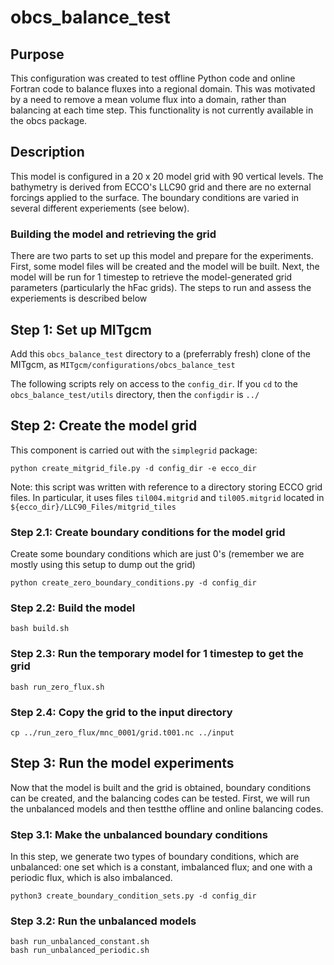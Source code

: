 # obcs_balance_test

## Purpose
This configuration was created to test offline Python code and online Fortran code to balance fluxes into a regional domain. This was motivated by a need to remove a mean volume flux into a domain, rather than balancing at each time step. This functionality is not currently available in the obcs package.

## Description
This model is configured in a 20 x 20 model grid with 90 vertical levels. The bathymetry is derived from ECCO's LLC90 grid and there are no external forcings applied to the surface. The boundary conditions are varied in several different experiements (see below).

### Building the model and retrieving the grid
There are two parts to set up this model and prepare for the experiments. First, some model files will be created and the model will be built. Next, the model will be run for 1 timestep to retrieve the model-generated grid parameters (particularly the hFac grids). The steps to run and assess the experiements is described below

## Step 1: Set up MITgcm
Add this `obcs_balance_test` directory to a (preferrably fresh) clone of the MITgcm, as `MITgcm/configurations/obcs_balance_test`

The following scripts rely on access to the `config_dir`. If you `cd` to the `obcs_balance_test/utils` directory, then the `configdir` is `../`

## Step 2: Create the model grid 

This component is carried out with the `simplegrid` package:
```
python create_mitgrid_file.py -d config_dir -e ecco_dir
```
Note: this script was written with reference to a directory storing ECCO grid files. In particular, it uses files `til004.mitgrid` and `til005.mitgrid` located in `${ecco_dir}/LLC90_Files/mitgrid_tiles`

### Step 2.1: Create boundary conditions for the model grid
Create some boundary conditions which are just 0's (remember we are mostly using this setup to dump out the grid)
```
python create_zero_boundary_conditions.py -d config_dir
```

### Step 2.2: Build the model
```
bash build.sh
```

### Step 2.3: Run the temporary model for 1 timestep to get the grid
```
bash run_zero_flux.sh
```

### Step 2.4: Copy the grid to the input directory
```
cp ../run_zero_flux/mnc_0001/grid.t001.nc ../input
```

## Step 3: Run the model experiments
Now that the model is built and the grid is obtained, boundary conditions can be created, and the balancing codes can be tested. First, we will run the unbalanced models and then testthe offline and online balancing codes.

### Step 3.1: Make the unbalanced boundary conditions
In this step, we generate two types of boundary conditions, which are unbalanced: one set which is a constant, imbalanced flux; and one with a periodic flux, which is also imbalanced.
```
python3 create_boundary_condition_sets.py -d config_dir
```

### Step 3.2: Run the unbalanced models
```
bash run_unbalanced_constant.sh
bash run_unbalanced_periodic.sh
```





